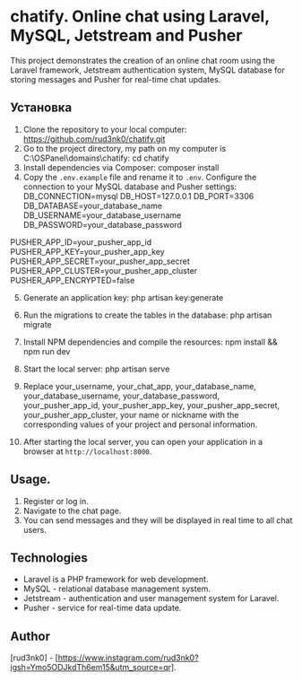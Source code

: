 # chatify. Online chat using Laravel, MySQL, Jetstream and Pusher

This project demonstrates the creation of an online chat room using the Laravel framework, Jetstream authentication system, MySQL database for storing messages and Pusher for real-time chat updates.

## Установка

1. Clone the repository to your local computer: https://github.com/rud3nk0/chatify.git
2. Go to the project directory, my path on my computer is C:\OSPanel\domains\chatify: cd chatify
3. Install dependencies via Composer: composer install 
4. Copy the `.env.example` file and rename it to `.env`. Configure the connection to your MySQL database and Pusher settings:
DB_CONNECTION=mysql
DB_HOST=127.0.0.1
DB_PORT=3306
DB_DATABASE=your_database_name
DB_USERNAME=your_database_username
DB_PASSWORD=your_database_password

PUSHER_APP_ID=your_pusher_app_id
PUSHER_APP_KEY=your_pusher_app_key
PUSHER_APP_SECRET=your_pusher_app_secret
PUSHER_APP_CLUSTER=your_pusher_app_cluster
PUSHER_APP_ENCRYPTED=false

5. Generate an application key: php artisan key:generate
6. Run the migrations to create the tables in the database: php artisan migrate
7. Install NPM dependencies and compile the resources: npm install && npm run dev
8. Start the local server: php artisan serve
9. Replace your_username, your_chat_app, your_database_name, your_database_username,
your_database_password, your_pusher_app_id, your_pusher_app_key, your_pusher_app_secret,
your_pusher_app_cluster, your name or nickname with the corresponding values of
your project and personal information.

10. After starting the local server, you can open your application in a browser at `http://localhost:8000`.

## Usage.

1. Register or log in.
2. Navigate to the chat page.
3. You can send messages and they will be displayed in real time to all chat users.

## Technologies

- Laravel is a PHP framework for web development.
- MySQL - relational database management system.
- Jetstream - authentication and user management system for Laravel.
- Pusher - service for real-time data update.

## Author

[rud3nk0] - [https://www.instagram.com/rud3nk0?igsh=Ymo5ODJkdTh6em15&utm_source=qr].






